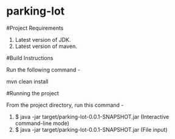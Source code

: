 # parking-lot
#Project Requirements

1. Latest version of JDK.
2. Latest version of maven.


#Build Instructions

Run the following command -

mvn clean install




#Running the project

From the project directory, run this command - 
  1. $ java -jar target/parking-lot-0.0.1-SNAPSHOT.jar (Interactive command-line mode)
  2. $ java -jar target/parking-lot-0.0.1-SNAPSHOT.jar <inputfile> (File input)
